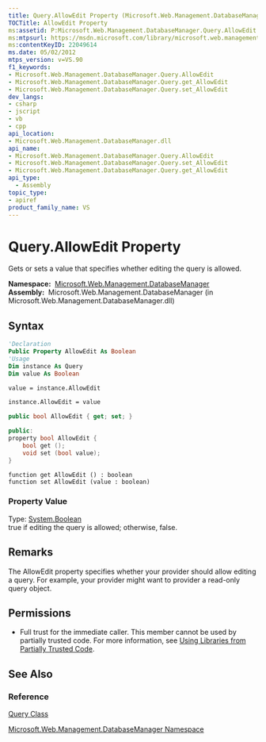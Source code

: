 ```yaml
---
title: Query.AllowEdit Property (Microsoft.Web.Management.DatabaseManager)
TOCTitle: AllowEdit Property
ms:assetid: P:Microsoft.Web.Management.DatabaseManager.Query.AllowEdit
ms:mtpsurl: https://msdn.microsoft.com/library/microsoft.web.management.databasemanager.query.allowedit(v=VS.90)
ms:contentKeyID: 22049614
ms.date: 05/02/2012
mtps_version: v=VS.90
f1_keywords:
- Microsoft.Web.Management.DatabaseManager.Query.AllowEdit
- Microsoft.Web.Management.DatabaseManager.Query.get_AllowEdit
- Microsoft.Web.Management.DatabaseManager.Query.set_AllowEdit
dev_langs:
- csharp
- jscript
- vb
- cpp
api_location:
- Microsoft.Web.Management.DatabaseManager.dll
api_name:
- Microsoft.Web.Management.DatabaseManager.Query.AllowEdit
- Microsoft.Web.Management.DatabaseManager.Query.set_AllowEdit
- Microsoft.Web.Management.DatabaseManager.Query.get_AllowEdit
api_type:
  - Assembly
topic_type:
- apiref
product_family_name: VS
---
```


# Query.AllowEdit Property

Gets or sets a value that specifies whether editing the query is allowed.

**Namespace:**  [Microsoft.Web.Management.DatabaseManager](microsoft-web-management-databasemanager-namespace.md)  
**Assembly:**  Microsoft.Web.Management.DatabaseManager (in Microsoft.Web.Management.DatabaseManager.dll)

## Syntax

```vb
'Declaration
Public Property AllowEdit As Boolean
'Usage
Dim instance As Query
Dim value As Boolean

value = instance.AllowEdit

instance.AllowEdit = value
```

```csharp
public bool AllowEdit { get; set; }
```

```cpp
public:
property bool AllowEdit {
    bool get ();
    void set (bool value);
}
```

```jscript
function get AllowEdit () : boolean
function set AllowEdit (value : boolean)
```

### Property Value

Type: [System.Boolean](https://msdn.microsoft.com/library/a28wyd50)  
true if editing the query is allowed; otherwise, false.  

## Remarks

The AllowEdit property specifies whether your provider should allow editing a query. For example, your provider might want to provider a read-only query object.

## Permissions

  - Full trust for the immediate caller. This member cannot be used by partially trusted code. For more information, see [Using Libraries from Partially Trusted Code](https://msdn.microsoft.com/library/8skskf63).

## See Also

### Reference

[Query Class](query-class-microsoft-web-management-databasemanager.md)

[Microsoft.Web.Management.DatabaseManager Namespace](microsoft-web-management-databasemanager-namespace.md)

